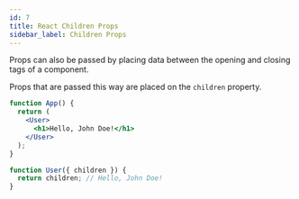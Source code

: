 ```yaml
---
id: 7
title: React Children Props
sidebar_label: Children Props
---
```


Props can also be passed by placing data between the opening and closing tags of a component.

Props that are passed this way are placed on the `children` property.

```jsx
function App() {
  return (
    <User>
      <h1>Hello, John Doe!</h1>
    </User>
  );
}

function User({ children }) {
  return children; // Hello, John Doe!
}
```

